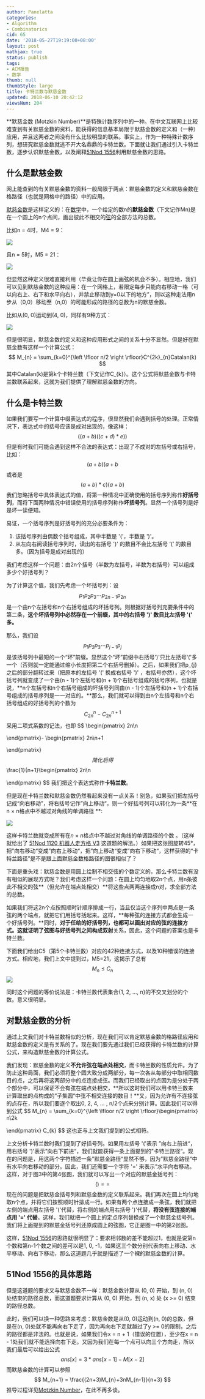 ```yaml
---
author: Panelatta
categories:
- Algorithm
- Combinatorics
cid: 65
date: '2018-05-27T19:19:00+08:00'
layout: post
mathjax: true
status: publish
tags:
- ACM报告
- 数学
thumb: null
thumbStyle: large
title: 卡特兰数与默慈金数
updated: 2018-06-10 20:42:12
viewsNum: 204
---
```


**默慈金数 (Motzkin Number)**是特殊计数序列中的一种。在中文互联网上比较难查到有关默慈金数的资料，能获得的信息基本局限于默慈金数的定义和（一种）应用，并且这两者之间没有什么比较明显的联系。事实上，作为一种特殊计数序列，想研究默慈金数就逃不开大名鼎鼎的卡特兰数。下面就让我们通过引入卡特兰数，逐步认识默慈金数，以及阐释[51Nod 1556](http://www.51nod.com/onlineJudge/questionCode.html#!problemId=1556)利用默慈金数的思路。


<!--more-->


## 什么是默慈金数

网上能查到的有关默慈金数的资料一般局限于两点：默慈金数的定义和默慈金数在格路径（也就是网格中的路径）中的应用。

[默慈金数](http://www.51nod.com/onlineJudge/questionCode.html#!problemId=1556)是这样定义的：在[数学](https://zh.wikipedia.org/wiki/%E6%95%B8%E5%AD%B8)中，一个给定的数n的**默慈金数**（下文记作Mn)是在一个圆上的n个点间，画出彼此不相交的[弦](https://zh.wikipedia.org/wiki/%E5%BC%A6_(%E5%B9%BE%E4%BD%95))的全部方法的总数。

比如n = 4时，M4 = 9：

![][1]

且n = 5时，M5 = 21：

![][2]

但显然这种定义很难直接利用（毕竟让你在圆上画弦的机会不多）。相应地，我们可以见到默慈金数的这种应用：在一个网格上，若限定每步只能向右移动一格（可以向右上、右下和水平向右），并禁止移动到y=0以下的地方”，则以这种走法用n步从（0,0）移动至（n,0）的可能形成的路径的总数为n的默慈金数。 

比如从(0, 0)运动到(4, 0)，同样有9种方式：

![][3]

但是很明显，默慈金数的定义和这种应用形式之间的关系十分不显然。但是好在默慈金数有这样一个计算公式：
$$
M_{n} = \sum_{k=0}^{\left \lfloor n/2 \right \rfloor}C^{2k}_{n}Catalan(k)
$$
其中Catalan(k)是第k个卡特兰数（下文记作C_{k}）。这个公式将默慈金数与卡特兰数联系起来，这就为我们提供了理解默慈金数的方向。

## 什么是卡特兰数

如果我们要写一个计算中缀表达式的程序，很显然我们会遇到括号的处理。正常情况下，表达式中的括号应该是成对出现的，像这样：
$$
((a+b)((c+d)*e))
$$
但是有时我们可能会遇到这样不合法的表达式：出现了不成对的左括号或右括号，比如：
$$
(a+b)(a+b
$$
或者是
$$
(a+b)*c)(a+b)
$$
我们忽略括号中具体表达式的值，将第一种情况中正确使用的括号序列称作**好括号列**，而将下面两种情况中错误使用的括号序列称作**坏括号列**。显然一个括号列是好是坏一读便知。

易证，一个括号序列是好括号列的充分必要条件为：

1. 该括号序列由偶数个括号组成，其中半数是 '('，半数是 ')'。
2. 从左向右阅读括号序列时，读出的右括号 ')' 的数目不会比左括号 ‘(’ 的数目多。（因为括号是成对出现的）

我们考虑这样一个问题：由2n个括号（半数为左括号，半数为右括号）可以组成多少个好括号列？

为了计算这个值，我们先考虑一个坏括号列：设
$$
p_{1}p_{2}p_{3} \cdots p_{2n-1}p_{2n}
$$
是一个由n个左括号和n个右括号组成的坏括号列。则根据好括号列充要条件中的第二条，**这个坏括号列中必然存在一个前缀，其中的右括号 ')' 数目比左括号 '(' 多。**

那么，我们设
$$
p_{1}p_{2}p_{3} \cdots p_{j-1}p_{j}
$$
是该括号列中最短的一个“坏”前缀。显然这个“坏”前缀中右括号')'只比左括号'('多一个（否则就一定能通过缩小长度把第二个右括号删掉）。之后，如果我们把p_{j}之后的部分翻转过来（把原本的左括号 '(' 换成右括号 ')' ，右括号亦然），这个坏括号列就变成了一个由(n - 1)个左括号和(n + 1)个右括号组成的括号序列，也就是说，**n个左括号和n个右括号组成的坏括号列同由(n - 1)个左括号和(n + 1)个右括号组成的括号序列是一一对应的。**那么，我们就可以得到由n个左括号和n个右括号组成的好括号列的个数为
$$
C_{2n}^{n}-C_{2n}^{n+1}
$$
采用二项式系数的记法，也即
$$
\begin{pmatrix}
2n\\n 

\end{pmatrix}-
\begin{pmatrix}
2n\\n+1

\end{pmatrix}
$$
简化后得
$$
\frac{1}{n+1}\begin{pmatrix}
2n\\n 

\end{pmatrix}
$$
我们把这个表达式称作**卡特兰数**。

但是现在卡特兰数和默慈金数仍然看起来没有一点关系！别急，如果我们把左括号记成“向右移动”，将右括号记作”向上移动“，则一个好括号列可以转化为一条**在n × n格点中不越过对角线的单调路径 **:

![][4]

这样卡特兰数就变成所有在*n* × *n*格点中不越过对角线的单调路径的个数 。（这样就给出了 [51Nod 1120 机器人走方格 V3](http://www.51nod.com/onlineJudge/questionCode.html#!problemId=1120) 这道题的解法。）如果把这张图旋转45°，把”向右移动“变成”向右上移动“，把”向上移动“变成”向右下移动“，这样获得的“卡特兰路径”是不是跟上面默慈金数格路径的图很相似了？

下面是重头戏：默慈金数是用圆上绘制不相交弦的个数定义的，那么卡特兰数有没有相似的展现方式呢？我们考虑这样一个问题：在圆上均匀地取2n个点，用n条彼此不相交的弦**（但允许在端点处相交）**将这些点两两连接成n对，求全部方法的总数。

如果我们将这2n个点按照顺时针顺序排成一行，当且仅当这个序列中两点是一条弦的两个端点，就把它们用括号括起来。这样，**每种弦的连接方式都会生成一个好括号列。**同时，**对于任给的好括号列，也都可以画出对应的弦的连接方式。**这就证明了弦图与好括号列之间构成**双射**关系，因此，这个问题的答案也是卡特兰数。

下面我们给出C5（第5个卡特兰数）对应的42种连接方式，以及10种错误的连接方式。相应地，我们上文中提到过，M5=21，这揭示了总有
$$
M_{n} \leq C_{n}
$$
![][5]

同时这个问题的等价说法是：卡特兰数代表集合{1, 2, ..., n}的不交叉划分的个数。意义很明显。

## 对默慈金数的分析

通过上文我们对卡特兰数相似的分析，现在我们可以肯定默慈金数的格路径应用和默慈金数的定义是有关系的了。现在我们要先通过我们已经获得的卡特兰数的计算公式，来构造默慈金数的计算公式。

我们发现：默慈金数的定义**不允许弦在端点处相交**，而卡特兰数的性质允许。为了防止这种局面，我们必须将整个圆大致分成两部分，每一次各从每部分中取相同数目的点，之后再将这两部分中的点连接成弦。而我们已经取出的点因为是分处于两个部分中，可以保证不会有弦在端点处相交，**所以这时我们可以用卡特兰数来计算取出的点构成的“子集圆“中弦不相交连接的数目！**又，因为允许有不连接弦的点存在，所以我们要逐个取出0, 2, 4, ... , n/2个点来分别计算。因此我们可以得到公式
$$
M_{n} = \sum_{k=0}^{\left \lfloor n/2 \right \rfloor}\begin{pmatrix}
n\\2k 

\end{pmatrix}
C_{k}
$$
这也正与上文我们提到的公式相符。

上文分析卡特兰数时我们提到了好括号列。如果用左括号 '('表示 ”向右上前进“， 用右括号 ')'表示”向右下前进“，我们就能获得一条上面提到的”卡特兰路径“。现在的问题是，用这两个字符描述一条”默慈金路径“显然不够，因为”默慈金路径“中有水平向右移动的部分。因此，我们还需要一个字符 '=' 来表示”水平向右移动。这样，对于图3中的第4张图，我们就可以写出一个对应的默慈金括号列：
$$
()==
$$
现在的问题是把默慈金括号列和默慈金数的定义联系起来。我们再次在圆上均匀地取n个点，并将它们按照顺时针排成一行。如果有两个点连接成一条弦，我们就把左侧的端点用左括号 '('代替，将右侧的端点用右括号 ')'代替，**将没有弦连接的端点用 '=' 代替**。这样，我们就把一个圆上的定点序列替换成了一个默慈金括号列。我们将上面提到的默慈金括号列还原成圆上的弦图，它正是图一中的第2张图。

这样，[51Nod 1556](http://www.51nod.com/onlineJudge/questionCode.html#!problemId=1556)的思路就很明显了：要求相邻数的差不能超过1，也就是说第n个数和第n-1个数之间的差可以是1, 0, -1，如果这三个数分别代表向右上移动、水平移动、向右下移动，那么这道题几乎就是描述了一个裸的默慈金数的计算。

## 51Nod 1556的具体思路

但是这道题的要求又与默慈金数不一样：默慈金数计算从 (0, 0) 开始，到 (n, 0) 处结束的路径总数，而这道题要求计算从 (0, 0) 开始，到 (n, x) 处 (x >= 0) 结束的路径总数。

此时，我们可以换一种思路来考虑：默慈金数是从(0, 0)运动到(n, 0)的总数，但是在(n, 0)处就不能再向右下走了，因为再向右下走就越过了y >= 0的限制，之后的路径都是非法的。也就是说，如果我们令x = n + 1（错误的位置），至少在x = n - 1处我们就不能选择向右下走。又因为我们在每一个点可以向三个方向走，所以我们最后可以给出公式
$$
ans[x] = 3 * ans[x - 1] - M[x-2]
$$
而默慈金数的计算可以参照
$$
M_{n+1} = \frac{(2n+3)M_{n}+3nM_{n-1}}{n+3} 
$$
推导过程详见[Motzkin Number](http://www.docin.com/p1-964777006.html)，在此不再多谈。


  [1]: http://bofc.tech/usr/uploads/2018-06-2225878403.png
  [2]: http://bofc.tech/usr/uploads/2018-06-2035414067.png
  [3]: http://bofc.tech/usr/uploads/2018-06-3132578445.png
  [4]: http://bofc.tech/usr/uploads/2018-06-1360759379.png
  [5]: http://bofc.tech/usr/uploads/2018-06-571262676.png
